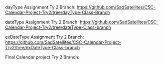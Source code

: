 dayType Assignment Ty 2 Branch: https://github.com/SadSatellites/CSC-Calendar-Project-Try2/tree/dayType-Class-Branch

dateType Assignment Try 2 Branch: https://github.com/SadSatellites/CSC-Calendar-Project-Try2/tree/dateType-Class-branch

exDateType Assignment Try 2 Branch: https://github.com/SadSatellites/CSC-Calendar-Project-Try2/tree/exDateType-Class-branch

Final Calendar project Try 2 Branch:
